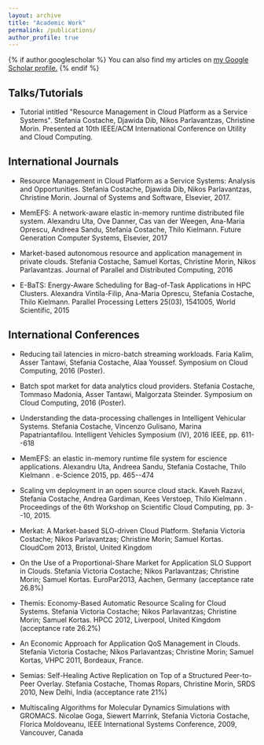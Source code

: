 ```yaml
---
layout: archive
title: "Academic Work"
permalink: /publications/
author_profile: true
---
```


{% if author.googlescholar %}
  You can also find my articles on <u><a href="{{author.googlescholar}}">my Google Scholar profile</a>.</u>
{% endif %}

Talks/Tutorials
------

* Tutorial intitled "Resource Management in Cloud Platform as a Service Systems". Stefania Costache, Djawida Dib, Nikos Parlavantzas, Christine Morin. Presented at 10th IEEE/ACM International Conference on Utility and Cloud Computing.

International Journals
------

* Resource Management in Cloud Platform as a Service Systems: Analysis and Opportunities. Stefania Costache, Djawida Dib, Nikos Parlavantzas, Christine Morin. Journal of Systems and Software, Elsevier, 2017.

* MemEFS: A network-aware elastic in-memory runtime distributed file system. Alexandru Uta, Ove Danner, Cas van der Weegen, Ana-Maria Oprescu, Andreea Sandu, Stefania Costache, Thilo Kielmann. Future Generation Computer Systems, Elsevier, 2017

* Market-based autonomous resource and application management in private clouds. Stefania Costache, Samuel Kortas, Christine Morin, Nikos Parlavantzas. Journal of Parallel and Distributed Computing, 2016

* E-BaTS: Energy-Aware Scheduling for Bag-of-Task Applications in HPC Clusters. Alexandra Vintila-Filip, Ana-Maria Oprescu, Stefania Costache, Thilo Kielmann. Parallel Processing Letters 25(03), 1541005, World Scientific, 2015


International Conferences
-------

* Reducing tail latencies in micro-batch streaming workloads. Faria Kalim, Asser Tantawi, Stefania Costache, Alaa Youssef. Symposium on Cloud Computing, 2016 (Poster).

* Batch spot market for data analytics cloud providers. Stefania Costache, Tommaso Madonia, Asser Tantawi, Malgorzata Steinder. Symposium on Cloud Computing, 2016 (Poster).

* Understanding the data-processing challenges in Intelligent Vehicular Systems. Stefania Costache, Vincenzo Gulisano, Marina Papatriantafilou. Intelligent Vehicles Symposium (IV), 2016 IEEE, pp. 611--618

* MemEFS: an elastic in-memory runtime file system for escience applications. Alexandru Uta, Andreea Sandu, Stefania Costache, Thilo Kielmann . e-Science 2015, pp. 465--474

* Scaling vm deployment in an open source cloud stack. Kaveh Razavi, Stefania Costache, Andrea Gardiman, Kees Verstoep, Thilo Kielmann . Proceedings of the 6th Workshop on Scientific Cloud Computing, pp. 3--10, 2015.

* Merkat: A Market-based SLO-driven Cloud Platform. Stefania Victoria Costache; Nikos Parlavantzas; Christine Morin; Samuel Kortas. CloudCom 2013, Bristol, United Kingdom

* On the Use of a Proportional-Share Market for Application SLO Support in Clouds. Stefania Victoria Costache; Nikos Parlavantzas; Christine Morin; Samuel Kortas. EuroPar2013, Aachen, Germany (acceptance rate 26.8%)

* Themis: Economy-Based Automatic Resource Scaling for Cloud Systems. Stefania Victoria Costache; Nikos Parlavantzas; Christine Morin; Samuel Kortas. HPCC 2012, Liverpool, United Kingdom (acceptance rate 26.2%)

* An Economic Approach for Application QoS Management in Clouds. Stefania Victoria Costache; Nikos Parlavantzas; Christine Morin; Samuel Kortas, VHPC 2011, Bordeaux, France.

* Semias: Self-Healing Active Replication on Top of a Structured Peer-to-Peer Overlay. Stefania Costache, Thomas Ropars, Christine Morin, SRDS 2010, New Delhi, India (acceptance rate 21%)

* Multiscaling Algorithms for Molecular Dynamics Simulations with GROMACS. Nicolae Goga, Siewert Marrink, Stefania Victoria Costache, Florica Moldoveanu, IEEE International Systems Conference, 2009, Vancouver, Canada


